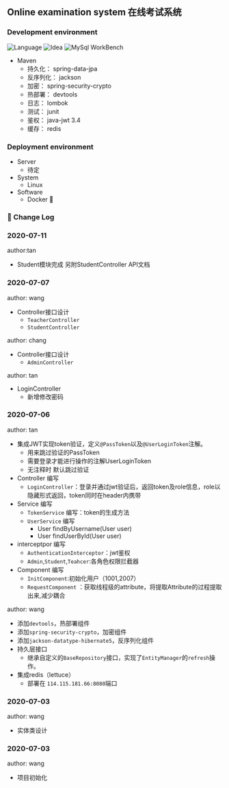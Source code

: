 ## Online examination system 在线考试系统

### Development environment
![Language](https://img.shields.io/badge/Java-11-yellow.svg)
![Idea](https://img.shields.io/badge/Idea-2019.3-blue.svg)
![MySql WorkBench](https://img.shields.io/badge/MySqlWorkBench-8.0CE-green.svg)


* Maven
    * 持久化： spring-data-jpa
    * 反序列化： jackson
    * 加密： spring-security-crypto
    * 热部署： devtools
    * 日志： lombok
    * 测试： junit
    * 鉴权： java-jwt 3.4
    * 缓存： redis
### Deployment environment
* Server
    * 待定
* System
    * Linux  
* Software
    * Docker :penguin:
### :bookmark_tabs: Change Log 

### 2020-07-11
author:tan

* Student模块完成 另附StudentController API文档

### 2020-07-07 
author: wang
* Controller接口设计
    - `TeacherController`
    - `StudentController`  
     
author: chang
* Controller接口设计
    - `AdminController`

author: tan
* LoginController
    - 新增修改密码
            
### 2020-07-06 
author: tan
* 集成JWT实现token验证，定义`@PassToken`以及`@UserLoginToken`注解。
    - 用来跳过验证的PassToken
    - 需要登录才能进行操作的注解UserLoginToken
    - 无注释时 默认跳过验证
* Controller 编写
    - `LoginController`：登录并通过jwt验证后，返回token及role信息，role以隐藏形式返回，token同时在header内携带
* Service 编写
    -  `TokenService` 编写：token的生成方法
    -  `UserService` 编写
        - User findByUsername(User user)
        - User findUserById(User user)
* interceptpor 编写
    - `AuthenticationInterceptor`：jwt鉴权
    - `Admin`,`Student`,`Teahcer`:各角色权限拦截器
* Component 编写
    - `InitComponent`:初始化用户（1001,2007）
    - `RequestComponent` ：获取线程级的attribute，将提取Attribute的过程提取出来,减少耦合

author: wang
* 添加`devtools`，热部署组件 
* 添加`spring-security-crypto`，加密组件
* 添加`jackson-datatype-hibernate5`，反序列化组件
* 持久层接口
    - 继承自定义的`BaseRepository`接口，实现了`EntityManager`的`refresh`操作。
* 集成redis（lettuce）
    - 部署在 `114.115.181.66:8080`端口

### 2020-07-03
author: wang
* 实体类设计

### 2020-07-03
author: wang
* 项目初始化
